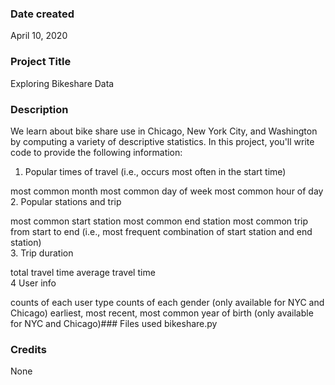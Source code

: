 ### Date created
April 10, 2020
### Project Title
Exploring Bikeshare Data
### Description
We learn about bike share use in Chicago, New York City, and Washington by computing a variety of descriptive statistics. In this project, you'll write code to provide the following information:

1. Popular times of travel (i.e., occurs most often in the start time)

most common month
most common day of week
most common hour of day  
2. Popular stations and trip

most common start station
most common end station
most common trip from start to end (i.e., most frequent combination of start station and end station)  
3. Trip duration

total travel time
average travel time  
4 User info

counts of each user type
counts of each gender (only available for NYC and Chicago)
earliest, most recent, most common year of birth (only available for NYC and Chicago)### Files used
bikeshare.py
### Credits
None
